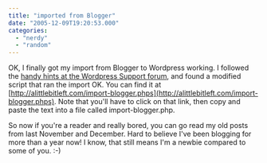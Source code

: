 ```yaml
---
title: "imported from Blogger"
date: "2005-12-09T19:20:53.000"
categories: 
  - "nerdy"
  - "random"
---
```


OK, I finally got my import from Blogger to Wordpress working. I followed the [handy hints at the Wordpress Support forum](http://wordpress.org/support/topic/42015), and found a modified script that ran the import OK. You can find it at [http://alittlebitleft.com/import-blogger.phps](http://alittlebitleft.com/import-blogger.phps). Note that you'll have to click on that link, then copy and paste the text into a file called import-blogger.php.

So now if you're a reader and really bored, you can go read my old posts from last November and December. Hard to believe I've been blogging for more than a year now! I know, that still means I'm a newbie compared to some of you. :-)
